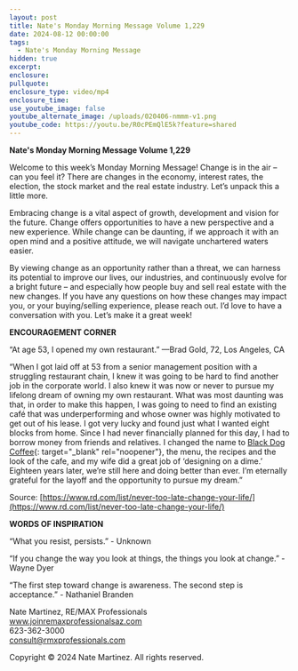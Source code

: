 ```yaml
---
layout: post
title: Nate's Monday Morning Message Volume 1,229
date: 2024-08-12 00:00:00
tags:
  - Nate's Monday Morning Message
hidden: true
excerpt:
enclosure:
pullquote:
enclosure_type: video/mp4
enclosure_time:
use_youtube_image: false
youtube_alternate_image: /uploads/020406-nmmm-v1.png
youtube_code: https://youtu.be/R0cPEmQlE5k?feature=shared
---
```

**Nate's Monday Morning Message Volume 1,229**

Welcome to this week’s Monday Morning Message! Change is in the air – can you feel it? There are changes in the economy, interest rates, the election, the stock market and the real estate industry. Let’s unpack this a little more.

Embracing change is a vital aspect of growth, development and vision for the future. Change offers opportunities to have a new perspective and a new experience. While change can be daunting, if we approach it with an open mind and a positive attitude, we will navigate unchartered waters easier.

By viewing change as an opportunity rather than a threat, we can harness its potential to improve our lives, our industries, and continuously evolve for a bright future – and especially how people buy and sell real estate with the new changes. If you have any questions on how these changes may impact you, or your buying/selling experience, please reach out. I’d love to have a conversation with you. Let’s make it a great week!

**ENCOURAGEMENT CORNER**&nbsp;

“At age 53, I opened my own restaurant.” —Brad Gold, 72, Los Angeles, CA

“When I got laid off at 53 from a senior management position with a struggling restaurant chain, I knew it was going to be hard to find another job in the corporate world. I also knew it was now or never to pursue my lifelong dream of owning my own restaurant. What was most daunting was that, in order to make this happen, I was going to need to find an existing café that was underperforming and whose owner was highly motivated to get out of his lease. I got very lucky and found just what I wanted eight blocks from home. Since I had never financially planned for this day, I had to borrow money from friends and relatives. I changed the name to [Black Dog Coffee](https://www.blackdogcoffee.com/){: target="_blank" rel="noopener"}, the menu, the recipes and the look of the cafe, and my wife did a great job of ‘designing on a dime.’ Eighteen years later, we’re still here and doing better than ever. I’m eternally grateful for the layoff and the opportunity to pursue my dream.”

Source: [https://www.rd.com/list/never-too-late-change-your-life/](https://www.rd.com/list/never-too-late-change-your-life/)

**WORDS OF INSPIRATION**

“What you resist, persists.” - Unknown

“If you change the way you look at things, the things you look at change.” - Wayne Dyer

“The first step toward change is awareness. The second step is acceptance.” - Nathaniel Branden

Nate Martinez, RE/MAX Professionals<br>www.joinremaxprofessionalsaz.com<br>623-362-3000<br>consult@rmxprofessionals.com

Copyright © 2024 Nate Martinez. All rights reserved.